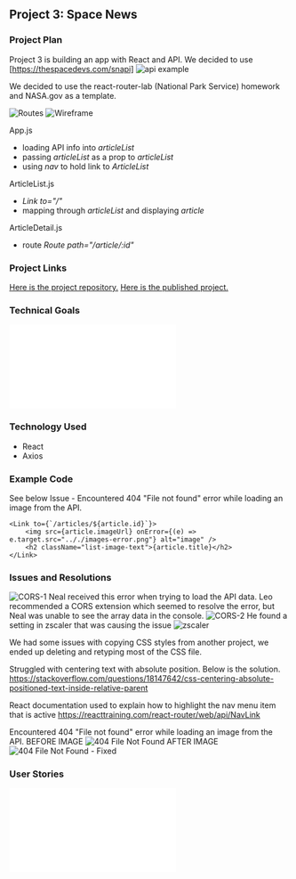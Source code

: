 ## Project 3: Space News

### Project Plan
Project 3 is building an app with React and API. We decided to use [https://thespacedevs.com/snapi] ![api example](./public/APIinfo.png)

We decided to use the react-router-lab (National Park Service) homework and NASA.gov as a template.

![Routes](./planning/routes.png)
![Wireframe](./planning/wireframe.png)

App.js
* loading API info into *articleList*
* passing *articleList* as a prop to *articleList*
* using *nav* to hold link to *ArticleList*

ArticleList.js
* *Link to="/"*
* mapping through *articleList* and displaying *article*

ArticleDetail.js
* route *Route path="/article/:id"*

### Project Links

[Here is the project repository.](https://github.com/bruce123123/space-news)
[Here is the published project.](http://space-news.surge.sh/)

### Technical Goals
![Technical Goals](./planning/technicalgoals.md)

### Technology Used
* React
* Axios

### Example Code
See below Issue -  Encountered 404 "File not found" error while loading an image from the API.
```            
<Link to={`/articles/${article.id}`}>
    <img src={article.imageUrl} onError={(e) => e.target.src=".././images-error.png"} alt="image" />
    <h2 className="list-image-text">{article.title}</h2>
</Link>
```



### Issues and Resolutions
![CORS-1](./public/CORS-1.png) Neal received this error when trying to load the API data. Leo recommended a CORS extension which seemed to resolve the error, but Neal was unable to see the array data in the console. ![CORS-2](./public/CORS-2.png) He found a setting in zscaler that was causing the issue ![zscaler](./public/zscaler.png)

We had some issues with copying CSS styles from another project, we ended up deleting and retyping most of the CSS file.

Struggled with centering text with absolute position. Below is the solution.
https://stackoverflow.com/questions/18147642/css-centering-absolute-positioned-text-inside-relative-parent

React documentation used to explain how to highlight the nav menu item that is active
https://reacttraining.com/react-router/web/api/NavLink

Encountered 404 "File not found" error while loading an image from the API.
BEFORE IMAGE
![404 File Not Found](./public/no-image.png)
AFTER IMAGE
![404 File Not Found - Fixed](./public/no-image-fix.png)

    
### User Stories
![User Stories](./planning/userstories.md)

